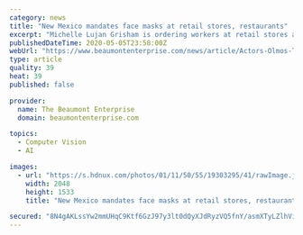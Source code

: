 ```yaml
---
category: news
title: "New Mexico mandates face masks at retail stores, restaurants"
excerpt: "Michelle Lujan Grisham is ordering workers at retail stores and restaurants to wear face coverings as a precaution against the spread of COVID-19 ... with full-time workers receiving an additional $700 a month in recognition of their critical role in society. Lujan Grisham said it's likely that many child care workers can earn more currently ..."
publishedDateTime: 2020-05-05T23:58:00Z
webUrl: "https://www.beaumontenterprise.com/news/article/Actors-Olmos-Trejo-to-aid-New-Mexico-COVID-19-15246806.php"
type: article
quality: 39
heat: 39
published: false

provider:
  name: The Beaumont Enterprise
  domain: beaumontenterprise.com

topics:
  - Computer Vision
  - AI

images:
  - url: "https://s.hdnux.com/photos/01/11/50/55/19303295/41/rawImage.jpg"
    width: 2048
    height: 1533
    title: "New Mexico mandates face masks at retail stores, restaurants"

secured: "8N4gAKLssYw2mmUHqC9Ktf6GzJ97y3lt0dQyXJdRyzVQ5fnY/asmXTyLZlhViabyCDbl2S3rPfEtJh6OKtGtm8a6uxqAP2kpL9o95zKdhtsDrjclwAcuLqd7dLHGYNHI2qQMkBW85h/2g8VhHErVooShrq1qrB/23DCllU4OvCtmmgajz+S7LOgUN10g9TtQ2k524RVDGXf78HPjvNIvXQi3Kt/fXd8IgQpxwk7JcRgXyEPPSg/WRnJNS3+za9ygvBEiXYJPBv0P7Cq+FfJGH5EqiOsfSrAI0K1QJL6zbeP7q9Ofq+ylyeoA7x0nOikp;wru71OSS5aBKbddz5r3a2w=="
---
```


